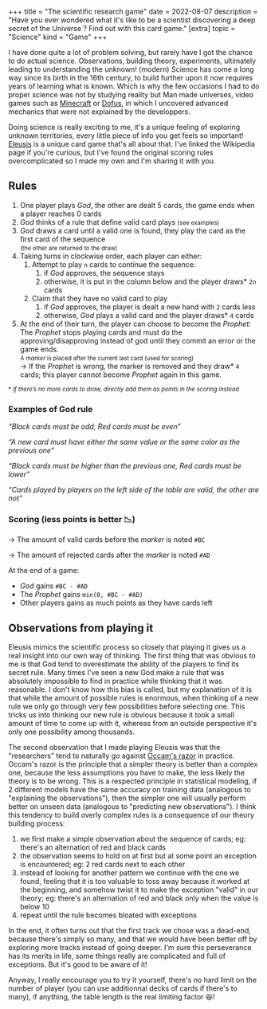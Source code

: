 +++
title = "The scientific research game"
date = 2022-08-07
description = "Have you ever wondered what it's like to be a scientist discovering a deep secret of the Universe ? Find out with this card game."
[extra]
topic = "Science"
kind = "Game"
+++

I have done quite a lot of problem solving, but rarely have I got the chance to do actual science. Observations, building theory, experiments, ultimately leading to understanding the unknown! (modern) Science has come a long way since its birth in the 16th century, to build further upon it now requires years of learning what is known. Which is why the few occasions I had to do proper science was not by studying reality but Man made universes, video games such as [Minecraft](https://en.wikipedia.org/wiki/Minecraft) or [Dofus](https://en.wikipedia.org/wiki/Dofus), in which I uncovered advanced mechanics that were not explained by the developpers. 

Doing science is really exciting to me, it's a unique feeling of exploring unknown territories, every little piece of info you get feels so important! [Eleusis](https://en.wikipedia.org/wiki/Eleusis_(card_game)) is a unique card game that's all about that. I've linked the Wikipedia page if you're curious, but I've found the original scoring rules overcomplicated so I made my own and I'm sharing it with you.

## Rules

1. One player plays *God*, the other are dealt 5 cards, 
the game ends when a player reaches 0 cards
2. *God* thinks of a rule that define valid card plays 
<small>(see examples)</small>
3. *God* draws a card until a valid one is found, they play the card as the first card of the sequence  
<small>(the other are returned to the draw)</small>
4. Taking turns in clockwise order, each player can either:
    1. Attempt to play `n` cards to continue the sequence:
        1. if *God* approves, the sequence stays
        2. otherwise, it is put in the column below and the player draws* `2n` cards
    2. Claim that they have no valid card to play
        1. if *God* approves, the player is dealt a new hand with `2` cards less
        2. otherwise, *God* plays a valid card and the player draws* `4` cards
5. At the end of their turn, the player can choose to become the *Prophet:*
The *Prophet* stops playing cards and must do the approving/disapproving instead of god until they commit an error or the game ends.  
<small>A *marker* is placed after the current last card (used for scoring)</small>  
→ If the *Prophet* is wrong, the marker is removed and they draw* `4` cards; 
this player cannot become *Prophet* again in this game. 

<small>* *If there’s no more cards to draw, directly add them as points in the scoring instead*</small>

### Examples of God rule

*“Black cards must be odd, Red cards must be even”*

*“A new card must have either the same value or the same color as the previous one”*

*“Black cards must be higher than the previous one, Red cards must be lower”*

*“Cards played by players on the left side of the table are valid, the other are not”*

### Scoring (less points is better 📉)

→ The amount of valid cards before the *marker* is noted `#BC`

→ The amount of rejected cards after the *marker* is noted `#AD`

At the end of a game:

- *God* gains `#BC - #AD`
- The *Prophet* gains `min(0, #BC - #AD)`
- Other players gains as much points as they have cards left

## Observations from playing it
Eleusis mimics the scientific process so closely that playing it gives us a real insight into our own way of thinking. The first thing that was obvious to me is that God tend to overestimate the ability of the players to find its secret rule. Many times I've seen a new God make a rule that was absolutely impossible to find in practice while thinking that it was reasonable. I don't know how this bias is called, but my explanation of it is that while the amount of possible rules is enormous, when thinking of a new rule we only go through very few possibilities before selecting one. This tricks us into thinking our new rule is obvious because it took a small amount of time to come up with it, whereas from an outside perspective it's only one possibility among thousands.

The second observation that I made playing Eleusis was that the "researchers" tend to naturally go against [Occam's razor](https://en.wikipedia.org/wiki/Occam%27s_razor) in practice. Occam's razor is the principle that a simpler theory is better than a complex one, because the less assumptions you have to make, the less likely the theory is to be wrong. This is a respected principle in statistical modeling, if 2 different models have the same accuracy on training data (analogous to "explaining the observations"), then the simpler one will usually perform better on unseen data (analogous to "predicting new observations"). I think this tendency to build overly complex rules is a consequence of our theory building process:
1. we first make a simple observation about the sequence of cards; eg: there's an alternation of red and black cards
2. the observation seems to hold on at first but at some point an exception is encountered; eg: 2 red cards next to each other
3. instead of looking for another pattern we continue with the one we found, feeling that it is too valuable to toss away because it worked at the beginning, and somehow twist it to make the exception "valid" in our theory; eg: there's an alternation of red and black only when the value is below 10
4. repeat until the rule becomes bloated with exceptions

In the end, it often turns out that the first track we chose was a dead-end, because there's simply so many, and that we would have been better off by exploring more tracks instead of going deeper. I'm sure this perseverance has its merits in life, some things really are complicated and full of exceptions. But it's good to be aware of it!

Anyway, I really encourage you to try it yourself, there's no hard limit on the number of player (you can use additionnal decks of cards if there's to many), if anything, the table length is the real limiting factor 😆!